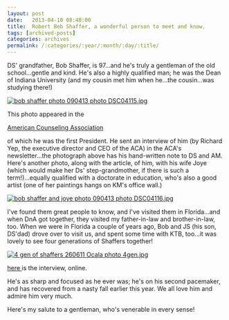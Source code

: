 ```yaml
---
layout: post
date:	2013-04-10 08:48:00
title:  Robert Bob Shaffer, a wonderful person to meet and know.
tags: [archived-posts]
categories: archives
permalink: /:categories/:year/:month/:day/:title/
---
```

DS' grandfather, Bob Shaffer, is 97...and he's truly a gentleman of the old school...gentle and kind. He's also a highly qualified man; he was the Dean of Indiana University (and my cousin met him when he...the cousin...was studying there!)

<a href="http://s1264.photobucket.com/user/mnypx/media/DSC04115.jpg.html" target="_blank"><img src="http://i1264.photobucket.com/albums/jj483/mnypx/DSC04115.jpg" border="0" alt="bob shaffer photo 090413 photo DSC04115.jpg" /></a>

This photo appeared in the

<a href="http://en.wikipedia.org/wiki/American_Counseling_Association"> American Counseling Association </a>

of which he was the first President. He sent an interview of him (by Richard Yep, the executive director and CEO of the ACA) in the ACA's newsletter...the photograph above has his hand-written note to DS and AM. Here's another photo, along with the article, of him, with his wife Joye (which would make her Ds' step-grandmother, if there is such a term!)...equally qualified with a doctorate in education, who's also a good artist (one of her paintings hangs on KM's office wall.)

<a href="http://s1264.photobucket.com/user/mnypx/media/DSC04116.jpg.html" target="_blank"><img src="http://i1264.photobucket.com/albums/jj483/mnypx/DSC04116.jpg" border="0" alt="bob shaffer and joye photo 090413 photo DSC04116.jpg" /></a>

I've found them great people to know, and I've visited them in Florida...and when DnA got together, they visited my father-in-law and brother-in-law, too. When we were in Florida a couple of years ago, Bob and JS (his son, DS'dad) drove over to visit us, and spent some time with KTB, too...it was lovely to see four generations of Shaffers together!

<a href="http://s1264.photobucket.com/user/mnypx/media/4gen.jpg.html" target="_blank"><img src="http://i1264.photobucket.com/albums/jj483/mnypx/4gen.jpg" border="0" alt="4 gen of shaffers 260611 Ocala photo 4gen.jpg" /></a>

<a href="http://ct.counseling.org/2013/03/creating-aca/"> here </a> is the interview, online.

He's as sharp and focused as he ever was; he's on his second pacemaker, and has recovered from a nasty fall earlier this year. We all love him and admire him very much.

Here's my salute to a gentleman, who's venerable in every sense!
